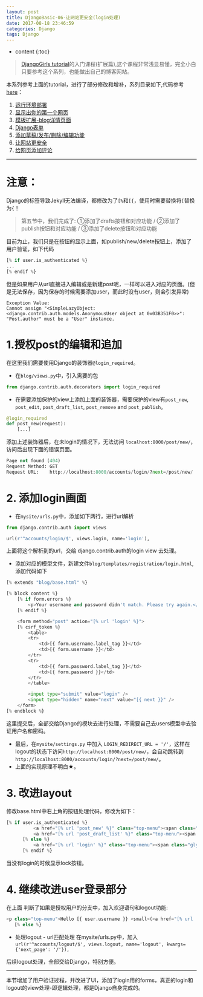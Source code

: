 ```yaml
---
layout: post
title: DjangoBasic-06-让网站更安全(login处理)
date: 2017-08-18 23:46:59
categories: Django
tags: Django
---
```

* content
{:toc}


>[DjangoGirls tutorial](https://djangogirls.gitbooks.io/django-girls-tutorial-extensions/)的入门课程(扩展篇),这个课程非常浅显易懂，完全小白只要参考这个系列，也能做出自己的博客网站。

本系列参考上面的tutorial，进行了部分修改和增补，系列目录如下,代码参考 [here](https://github.com/utanesuke0612/pythonBlog)：
1.  [运行环境部署](https://utanesuke0612.github.io/2017/08/11/DjangoBasic_01/)
2.  [显示出你的第一个网页](https://utanesuke0612.github.io/2017/08/12/DjangoBasic_02/)
3.  [模板扩展-blog详情页面](https://utanesuke0612.github.io/2017/08/12/DjangoBasic_03/)
4.  [Django表单](https://utanesuke0612.github.io/2017/08/15/DjangoBasic_04/)
5.  [添加草稿/发布/删除/编辑功能](https://utanesuke0612.github.io/2017/08/18/DjangoBasic_05/)
6.  [让网站更安全](https://utanesuke0612.github.io/2017/08/18/DjangoBasic_06/)
7.  [给网页添加评论](https://utanesuke0612.github.io/2017/08/18/DjangoBasic_07/)

---
# <i class="fa fa-exclamation-triangle" aria-hidden="true"></i>**注意：**
Django的标签导致Jekyll无法编译，都修改为了`[%`和`[{`，使用时需要替换将`[`替换为`{`！

>第五节中，我们完成了: ①添加了drafts按钮和对应功能 / ②添加了publish按钮和对应功能 / ③添加了delete按钮和对应功能

目前为止，我们只是在按钮的显示上面，如publish/new/delete按钮上，添加了用户验证，如下代码

```python
[% if user.is_authenticated %}
...
[% endif %}
```

但是如果用户从url直接进入编辑或是新建post呢，一样可以进入对应的页面。(但是无法保存，因为保存的时候需要添加user，而此时没有user，则会引发异常)
```
Exception Value:
Cannot assign "<SimpleLazyObject: <django.contrib.auth.models.AnonymousUser object at 0x03B351F0>>": "Post.author" must be a "User" instance.
```

# 1.授权post的编辑和追加
在这里我们需要使用Django的装饰器`@login_required`。
- 在`blog/views.py`中，引入需要的包

```python
from django.contrib.auth.decorators import login_required
```
- 在需要添加保护的view上添加上面的装饰器，需要保护的view有`post_new`, `post_edit`, `post_draft_list`, `post_remove` and `post_publish`。

```python
@login_required
def post_new(request):
    [...]
```
添加上述装饰器后，在未login的情况下，无法访问 `localhost:8000/post/new/`，访问后出现下面的错误页面。
```python
Page not found (404)
Request Method:	GET
Request URL:	http://localhost:8000/accounts/login/?next=/post/new/
```

# 2. 添加login画面
- 在`mysite/urls.py`中，添加如下两行，进行url解析

```python
from django.contrib.auth import views

url(r'^accounts/login/$', views.login, name='login'),

```
上面将这个解析到的url，交给 django.contrib.auth的login view 去处理。

- 添加对应的模型文件，新建文件`blog/templates/registration/login.html`,添加代码如下

```python
[% extends "blog/base.html" %}

[% block content %}
    [% if form.errors %}
        <p>Your username and password didn't match. Please try again.</p>
    [% endif %}

    <form method="post" action="[% url 'login' %}">
    [% csrf_token %}
        <table>
        <tr>
            <td>[{ form.username.label_tag }}</td>
            <td>[{ form.username }}</td>
        </tr>
        <tr>
            <td>[{ form.password.label_tag }}</td>
            <td>[{ form.password }}</td>
        </tr>
        </table>

        <input type="submit" value="login" />
        <input type="hidden" name="next" value="[{ next }}" />
    </form>
[% endblock %}
```
这里提交后，全部交给Django的模块去进行处理，不需要自己去users模型中去验证用户名和密码。

- 最后，在`mysite/settings.py` 中加入 `LOGIN_REDIRECT_URL = '/'`，这样在logout的状态下访问`http://localhost:8000/post/new/`，会自动跳转到`http://localhost:8000/accounts/login/?next=/post/new/`。
- 上面的实现原理不明白★。


# 3. 改进layout
修改base.html中右上角的按钮处理代码，修改为如下：
```python
[% if user.is_authenticated %}
          <a href="[% url 'post_new' %}" class="top-menu"><span class="glyphicon glyphicon-plus"></span></a>
          <a href="[% url 'post_draft_list' %}" class="top-menu"><span class="glyphicon glyphicon-edit"></span></a>
      [% else %}
          <a href="[% url 'login' %}" class="top-menu"><span class="glyphicon glyphicon-lock"></span></a>
      [% endif %}
```
当没有login的时候显示lock按钮。


# 4. 继续改进user登录部分
在上面 判断了如果是授权用户的分支中，加入欢迎语句和logout功能:
```python
<p class="top-menu">Hello [{ user.username }} <small>(<a href="[% url 'logout' %}">Log out</a>)</small></p>
   [% else %}
```

- 处理logout - url匹配处理
在mysite/urls.py中，加入`url(r'^accounts/logout/$', views.logout, name='logout', kwargs={'next_page': '/'}),`

后续logout处理，全部交给Django，特别方便。

---

本节增加了用户验证过程，并改进了UI，添加了login用的forms，真正的login和logout的view处理-即逻辑处理，都是Django自身完成的。
